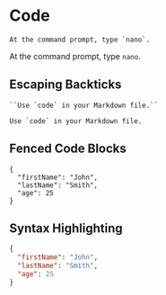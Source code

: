 # Code

```
At the command prompt, type `nano`.
```
At the command prompt, type `nano`.


## Escaping Backticks
```
``Use `code` in your Markdown file.``
```
``Use `code` in your Markdown file.``

## Fenced Code Blocks
```
{
  "firstName": "John",
  "lastName": "Smith",
  "age": 25
}
```

## Syntax Highlighting
```json
{
  "firstName": "John",
  "lastName": "Smith",
  "age": 25
}
```
